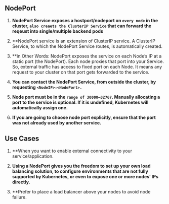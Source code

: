 ## NodePort

1. **NodePort Service exposes a hostport/nodeport on `every node` in the cluster, `also creaets the ClusterIP Service` that can forward the reqeust into single/multiple backend pods**

2. **NodePort service is an extension of ClusterIP service. A ClusterIP Service, to which the NodePort Service routes, is automatically created.

3. **in Other Words: NodePort exposes the service on each Node’s IP at a static port (the NodePort). Each node proxies that port into your Service. So, external traffic has access to fixed port on each Node. It means any request to your cluster on that port gets forwarded to the service.

4. **You can contact the NodePort Service, from outside the cluster, by requesting `<NodeIP>:<NodePort>.`**

5. **Node port must be in the `range of 30000–32767`. Manually allocating a port to the service is optional. If it is undefined, Kubernetes will automatically assign one.**

6. **If you are going to choose node port explicitly, ensure that the port was not already used by another service.**

## Use Cases

1. **When you want to enable external connectivity to your service/application.

2. **Using a NodePort gives you the freedom to set up your own load balancing solution, to configure environments that are not fully supported by Kubernetes, or even to expose one or more nodes’ IPs directly.**

3. **Prefer to place a load balancer above your nodes to avoid node failure.
